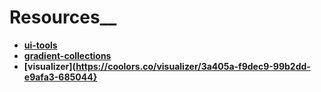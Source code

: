 # Resources__
 - **[ui-tools](https://tools.ui-layouts.com/)**
 - **[gradient-collections](https://www.gradientmagic.com/)**
 - **[visualizer](https://coolors.co/visualizer/3a405a-f9dec9-99b2dd-e9afa3-685044}**
